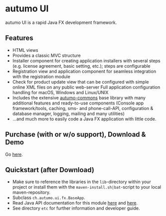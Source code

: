 # autumo UI

autumo UI is a rapid Java FX development framework.

## Features

- HTML views
- Provides a classic MVC structure
- Installer component for creating application installers with several steps
(e.g. license agreement, basic setting, etc.); steps are configurable
- Registration view and application component for seamless integration with
the registration module
- Check for product update view that can be configured with simple online XML
files on any public web-server Full application configuration handling for
macOS, Windows and Linux/UNIX
- Includes the extensive [autumo-commons](https://products.autumo.ch/javadoc/autumo-commons/index.html) base library with many additional
features and ready-to-use components (Console app framework/tools, caching,
sms- and phone-call-API, configuration & database manager, logging, mailing and
many utilities)
- ...and much more to easily code a Java FX application with little code.

## Purchase (with or w/o support), Download & Demo
Go [here](https://products.autumo.ch/modules/overview#at_ui).

## Quickstart (after Download)

- Make sure to reference the libraries in the `lib`-directory within your project
or install them with the `maven-install.sh|bat`-script to your local maven-repository.
- Subclass `ch.autumo.ui.fx.BaseApp`.
- Read Java API documentation for this module [here](https://products.autumo.ch/javadoc/autumo-ui/index.html) and [here](https://products.autumo.ch/javadoc/autumo-commons/index.html).
- See directory `etc` for further information and developer guide.
